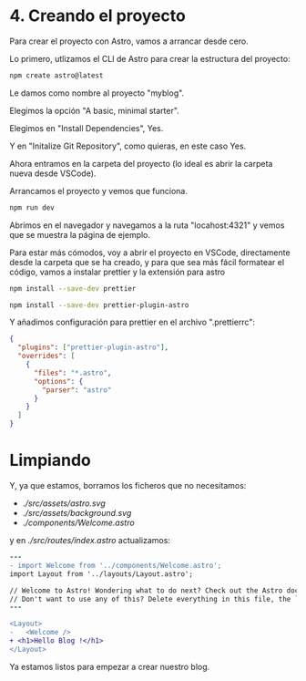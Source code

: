 # 4. Creando el proyecto

Para crear el proyecto con Astro, vamos a arrancar desde cero.

Lo primero, utlizamos el CLI de Astro para crear la estructura del proyecto:

```bash
npm create astro@latest
```

Le damos como nombre al proyecto "myblog".

Elegimos la opción "A basic, minimal starter".

Elegimos en "Install Dependencies", Yes.

Y en "Initalize Git Repository", como quieras, en este caso Yes.

Ahora entramos en la carpeta del proyecto (lo ideal es abrir la carpeta nueva desde VSCode).

Arrancamos el proyecto y vemos que funciona.

```bash
npm run dev
```

Abrimos en el navegador y navegamos a la ruta "locahost:4321" y vemos que se muestra la página de ejemplo.

Para estar más cómodos, voy a abrir el proyecto en VSCode, directamente desde la carpeta que se ha creado, y para que sea más fácil formatear el código, vamos a instalar prettier y la extensión para astro

```bash
npm install --save-dev prettier
```

```bash
npm install --save-dev prettier-plugin-astro
```

Y añadimos configuración para prettier en el archivo ".prettierrc":

```json
{
  "plugins": ["prettier-plugin-astro"],
  "overrides": [
    {
      "files": "*.astro",
      "options": {
        "parser": "astro"
      }
    }
  ]
}
```

# Limpiando

Y, ya que estamos, borramos los ficheros que no necesitamos:

- _./src/assets/astro.svg_
- _./src/assets/background.svg_
- _./components/Welcome.astro_

y en _./src/routes/index.astro_ actualizamos:

```diff
---
- import Welcome from '../components/Welcome.astro';
import Layout from '../layouts/Layout.astro';

// Welcome to Astro! Wondering what to do next? Check out the Astro documentation at https://docs.astro.build
// Don't want to use any of this? Delete everything in this file, the `assets`, `components`, and `layouts` directories, and start fresh.
---

<Layout>
-	<Welcome />
+ <h1>Hello Blog !</h1>
</Layout>

```

Ya estamos listos para empezar a crear nuestro blog.
